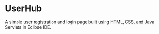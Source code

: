 # UserHub
A simple user registration and login page built using HTML, CSS, and Java Servlets in Eclipse IDE.
